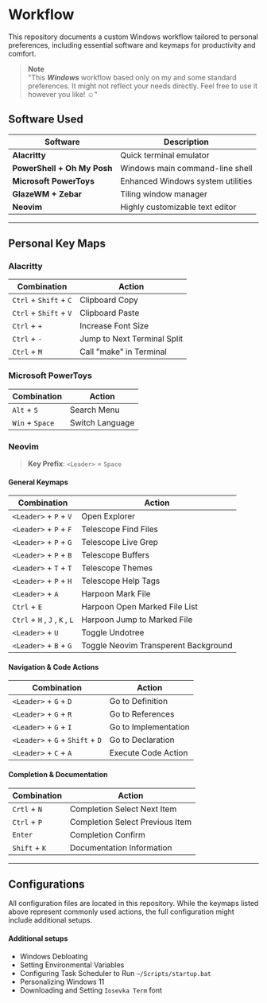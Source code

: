 
# Workflow

This repository documents a custom Windows workflow tailored to personal preferences, including essential software and keymaps for productivity and comfort.

> **Note**  
> "This *__Windows__* workflow based only on my and some standard preferences. It might not reflect your needs directly. Feel free to use it however you like! :relaxed:"
## Software Used

| Software                    | Description                                 |
|-----------------------------|---------------------------------------------|
| **Alacritty**               | Quick terminal emulator                     |
| **PowerShell + Oh My Posh** | Windows main command-line shell             |
| **Microsoft PowerToys**     | Enhanced Windows system utilities           |
| **GlazeWM + Zebar**         | Tiling window manager                       |
| **Neovim**                  | Highly customizable text editor             |

---

## Personal Key Maps

### **Alacritty**

| Combination            | Action                                   |
|------------------------|------------------------------------------|
| `Ctrl` + `Shift` + `C` | Clipboard Copy                           |
| `Ctrl` + `Shift` + `V` | Clipboard Paste                          |
| `Ctrl` + `+`           | Increase Font Size                       |
| `Ctrl` + `-`           | Jump to Next Terminal Split              |
| `Ctrl` + `M`           | Call "make" in Terminal                  |

### **Microsoft PowerToys**

| Combination       | Action               |
|-------------------|----------------------|
| `Alt` + `S`       | Search Menu          |
| `Win` + `Space`   | Switch Language      |

### **Neovim**

> **Key Prefix**: `<Leader>` = `Space`

#### General Keymaps

| Combination                       | Action                                |
|-----------------------------------|---------------------------------------|
| `<Leader>` + `P` + `V`            | Open Explorer                         |
| `<Leader>` + `P` + `F`            | Telescope Find Files                  |
| `<Leader>` + `P` + `G`            | Telescope Live Grep                   |
| `<Leader>` + `P` + `B`            | Telescope Buffers                     |
| `<Leader>` + `T` + `T`            | Telescope Themes                      |    
| `<Leader>` + `P` + `H`            | Telescope Help Tags                   |
| `<Leader>` + `A`                  | Harpoon Mark File                     |
| `Ctrl` + `E`                      | Harpoon Open Marked File List         |
| `Ctrl` + `H` , `J` , `K` , `L`    | Harpoon Jump to Marked File           |
| `<Leader>` + `U`                  | Toggle Undotree                       |
| `<Leader>` + `B` + `G`            | Toggle Neovim Transperent Background  |

#### Navigation & Code Actions

| Combination                       | Action                         |
|-----------------------------------|--------------------------------|
| `<Leader>` + `G` + `D`            | Go to Definition               |
| `<Leader>` + `G` + `R`            | Go to References               |
| `<Leader>` + `G` + `I`            | Go to Implementation           |
| `<Leader>` + `G` + `Shift` + `D`  | Go to Declaration              |
| `<Leader>` + `C` + `A`            | Execute Code Action            |

#### Completion & Documentation

| Combination       | Action                                |
|-------------------|---------------------------------------|
| `Crtl` + `N`      | Completion Select Next Item           |
| `Ctrl` + `P`      | Completion Select Previous Item       |
| `Enter`           | Completion Confirm                    |
| `Shift` + `K`     | Documentation Information             |

---

## Configurations

All configuration files are located in this repository. While the keymaps listed above represent commonly used actions, the full configuration might include additional setups.

#### Additional setups

* Windows Debloating
* Setting Environmental Variables
* Configuring Task Scheduler to Run `~/Scripts/startup.bat`
* Personalizing Windows 11
* Downloading and Setting `Iosevka Term` font

